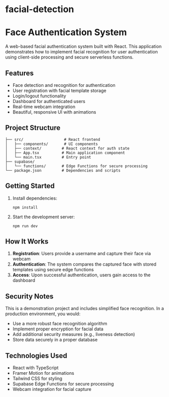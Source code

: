 # facial-detection
# Face Authentication System

A web-based facial authentication system built with React. This application demonstrates how to implement facial recognition for user authentication using client-side processing and secure serverless functions.

## Features

- Face detection and recognition for authentication
- User registration with facial template storage
- Login/logout functionality
- Dashboard for authenticated users
- Real-time webcam integration
- Beautiful, responsive UI with animations

## Project Structure

```
├── src/                  # React frontend
│   ├── components/       # UI components
│   ├── context/         # React context for auth state
│   ├── App.tsx          # Main application component
│   └── main.tsx         # Entry point
├── supabase/
│   └── functions/       # Edge Functions for secure processing
└── package.json         # Dependencies and scripts
```

## Getting Started

1. Install dependencies:
   ```
   npm install
   ```

2. Start the development server:
   ```
   npm run dev
   ```

## How It Works

1. **Registration**: Users provide a username and capture their face via webcam
2. **Authentication**: The system compares the captured face with stored templates using secure edge functions
3. **Access**: Upon successful authentication, users gain access to the dashboard

## Security Notes

This is a demonstration project and includes simplified face recognition. In a production environment, you would:

- Use a more robust face recognition algorithm
- Implement proper encryption for facial data
- Add additional security measures (e.g., liveness detection)
- Store data securely in a proper database

## Technologies Used

- React with TypeScript
- Framer Motion for animations
- Tailwind CSS for styling
- Supabase Edge Functions for secure processing
- Webcam integration for facial capture

